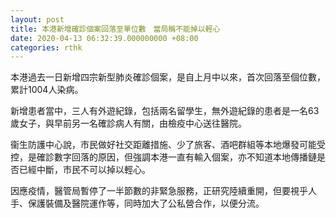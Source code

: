 ```yaml
---
layout: post
title: 本港新增確診個案回落至單位數　當局稱不能掉以輕心
date: 2020-04-13 06:32:39.000000000 +08:00
categories: rthk
---
```


本港過去一日新增四宗新型肺炎確診個案，是自上月中以來，首次回落至個位數，累計1004人染病。

新增患者當中，三人有外遊紀錄，包括兩名留學生，無外遊紀錄的患者是一名63歲女子，與早前另一名確診病人有關，由檢疫中心送往醫院。

衞生防護中心說，市民做好社交距離措施、少了旅客、酒吧群組等本地爆發可能受控，是確診數字回落的原因，但強調本港一直有輸入個案，亦不知道本地傳播鏈是否已經中斷，市民不可以掉以輕心。

因應疫情，醫管局暫停了一半節數的非緊急服務，正研究陸續重開，但要視乎人手、保護裝備及醫院運作等，同時加大了公私營合作，以便分流。

